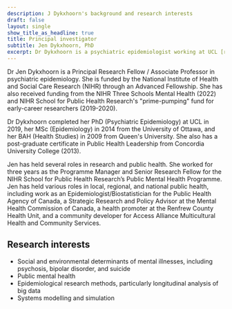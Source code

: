 ```yaml
---
description: J Dykxhoorn's background and research interests
draft: false
layout: single
show_title_as_headline: true
title: Principal investigator
subtitle: Jen Dykxhoorn, PhD
excerpt: Dr Dykxhoorn is a psychiatric epidemiologist working at UCL [read more...]
---
```


Dr Jen Dykxhoorn is a Principal Research Fellow / Associate Professor in psychiatric epidemiology. She is funded by the National Institute of Health and Social Care Research (NIHR) through an Advanced Fellowship. She has also received funding from the NIHR Three Schools Mental Health (2022) and NIHR School for Public Health Research's "prime-pumping" fund for early-career researchers (2019-2020).

Dr Dykxhoorn completed her PhD (Psychiatric Epidemiology) at UCL in 2019, her MSc (Epidemiology) in 2014 from the University of Ottawa, and her BAH (Health Studies) in 2009 from Queen's University. She also has a post-graduate certificate in Public Health Leadership from Concordia University College (2013).

Jen has held several roles in research and public health. She worked for three years as the Programme Manager and Senior Research Fellow for the NIHR School for Public Health Research’s Public Mental Health Programme. Jen has held various roles in local, regional, and national public health, including work as an Epidemiologist/Biostatistician for the Public Health Agency of Canada, a Strategic Research and Policy Advisor at the Mental Health Commission of Canada, a health promoter at the Renfrew County Health Unit, and a community developer for Access Alliance Multicultural Health and Community Services.


## Research interests
+ Social and environmental determinants of mental illnesses, including psychosis, bipolar disorder, and suicide
+ Public mental health  
+ Epidemiological research methods, particularly longitudinal analysis of big data
+ Systems modelling and simulation
